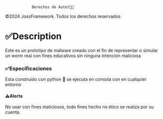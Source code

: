 
                Derechos de Autor👾🐍              
  ©2024 JossFramework. Todos los derechos reservados 


<h1>✅Description </h1>
Este es un prototipo de malware creado con el fin de representar o simular un worm real con fines educativos sin ninguna intención maliciosa 

<h3>✅Especificaciones</h3>
Esta construido con python 🐍 se ejecuta en consola con en cualquier entorno 

<h4>⚠️Alerta</h4>
No usar con fines maliciosos, todo fines hecho no ético se realiza por su cuenta.
